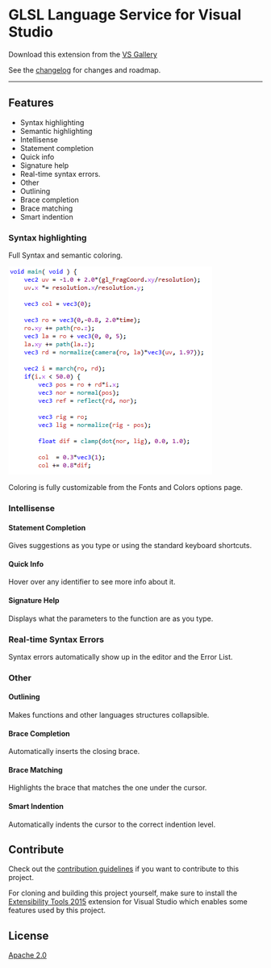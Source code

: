 # GLSL Language Service for Visual Studio

<!-- Update the VS Gallery link after you upload the VSIX-->
Download this extension from the [VS Gallery](https://visualstudiogallery.msdn.microsoft.com/[GuidFromGallery])

See the [changelog](CHANGELOG.md) for changes and roadmap.

---

## Features

- Syntax highlighting
 - Semantic highlighting
- Intellisense
 - Statement completion
 - Quick info
 - Signature help
- Real-time syntax errors.
- Other
 - Outlining
 - Brace completion
 - Brace matching
 - Smart indention

### Syntax highlighting
Full Syntax and semantic coloring.

![Coloring](Art/Coloring.png)

Coloring is fully customizable from the Fonts and Colors options page.

### Intellisense
#### Statement Completion
Gives suggestions as you type or using the standard keyboard shortcuts.

#### Quick Info
Hover over any identifier to see more info about it.

#### Signature Help
Displays what the parameters to the function are as you type.

### Real-time Syntax Errors
Syntax errors automatically show up in the editor and the Error List.

### Other
#### Outlining
Makes functions and other languages structures collapsible.

#### Brace Completion
Automatically inserts the closing brace.

#### Brace Matching
Highlights the brace that matches the one under the cursor.

#### Smart Indention
Automatically indents the cursor to the correct indention level.

## Contribute
Check out the [contribution guidelines](CONTRIBUTING.md)
if you want to contribute to this project.

For cloning and building this project yourself, make sure
to install the
[Extensibility Tools 2015](https://visualstudiogallery.msdn.microsoft.com/ab39a092-1343-46e2-b0f1-6a3f91155aa6)
extension for Visual Studio which enables some features
used by this project.

## License
[Apache 2.0](LICENSE)